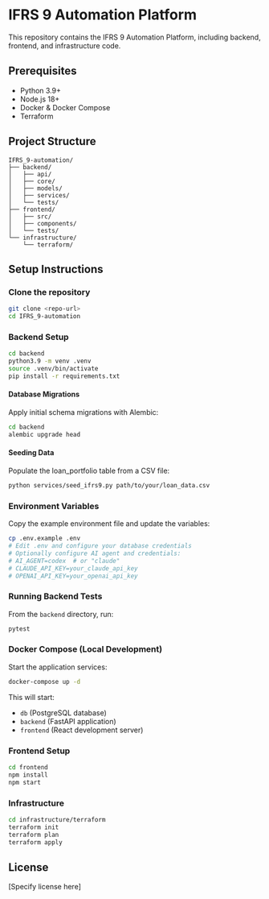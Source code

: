 # IFRS 9 Automation Platform

This repository contains the IFRS 9 Automation Platform, including backend, frontend, and infrastructure code.

## Prerequisites

- Python 3.9+
- Node.js 18+
- Docker & Docker Compose
- Terraform

## Project Structure

```
IFRS_9-automation/
├── backend/
│   ├── api/
│   ├── core/
│   ├── models/
│   ├── services/
│   └── tests/
├── frontend/
│   ├── src/
│   ├── components/
│   └── tests/
└── infrastructure/
    └── terraform/
```

## Setup Instructions

### Clone the repository

```bash
git clone <repo-url>
cd IFRS_9-automation
```

### Backend Setup

```bash
cd backend
python3.9 -m venv .venv
source .venv/bin/activate
pip install -r requirements.txt
```

#### Database Migrations

Apply initial schema migrations with Alembic:

```bash
cd backend
alembic upgrade head
```

#### Seeding Data

Populate the loan_portfolio table from a CSV file:

```bash
python services/seed_ifrs9.py path/to/your/loan_data.csv
```

### Environment Variables

Copy the example environment file and update the variables:

```bash
cp .env.example .env
# Edit .env and configure your database credentials
# Optionally configure AI agent and credentials:
# AI_AGENT=codex  # or "claude"
# CLAUDE_API_KEY=your_claude_api_key
# OPENAI_API_KEY=your_openai_api_key
```

### Running Backend Tests

From the `backend` directory, run:

```bash
pytest
```

### Docker Compose (Local Development)

Start the application services:

```bash
docker-compose up -d
```

This will start:
- `db` (PostgreSQL database)
- `backend` (FastAPI application)
- `frontend` (React development server)

### Frontend Setup

```bash
cd frontend
npm install
npm start
```

### Infrastructure

```bash
cd infrastructure/terraform
terraform init
terraform plan
terraform apply
```

## License

[Specify license here]